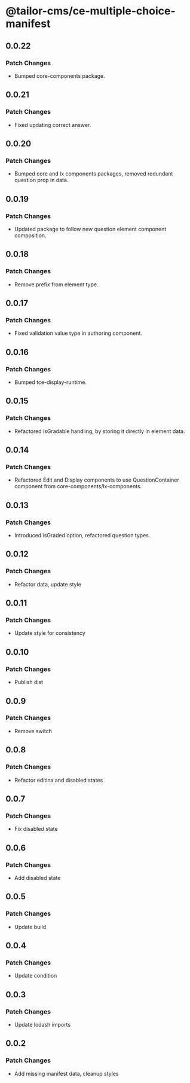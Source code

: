 # @tailor-cms/ce-multiple-choice-manifest

## 0.0.22

### Patch Changes

- Bumped core-components package.

## 0.0.21

### Patch Changes

- Fixed updating correct answer.

## 0.0.20

### Patch Changes

- Bumped core and lx components packages, removed redundant question prop in data.

## 0.0.19

### Patch Changes

- Updated package to follow new question element component composition.

## 0.0.18

### Patch Changes

- Remove prefix from element type.

## 0.0.17

### Patch Changes

- Fixed validation value type in authoring component.

## 0.0.16

### Patch Changes

- Bumped tce-display-runtime.

## 0.0.15

### Patch Changes

- Refactored isGradable handling, by storing it directly in element data.

## 0.0.14

### Patch Changes

- Refactored Edit and Display components to use QuestionContainer component from core-components/lx-components.

## 0.0.13

### Patch Changes

- Introduced isGraded option, refactored question types.

## 0.0.12

### Patch Changes

- Refactor data, update style

## 0.0.11

### Patch Changes

- Update style for consistency

## 0.0.10

### Patch Changes

- Publish dist

## 0.0.9

### Patch Changes

- Remove switch

## 0.0.8

### Patch Changes

- Refactor editina and disabled states

## 0.0.7

### Patch Changes

- Fix disabled state

## 0.0.6

### Patch Changes

- Add disabled state

## 0.0.5

### Patch Changes

- Update build

## 0.0.4

### Patch Changes

- Update condition

## 0.0.3

### Patch Changes

- Update lodash imports

## 0.0.2

### Patch Changes

- Add missing manifest data, cleanup styles
